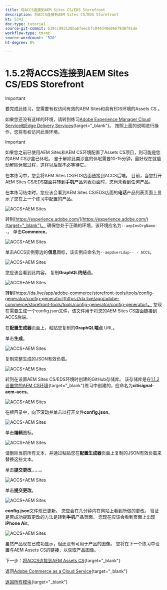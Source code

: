 ```yaml
---
title: 将ACCS连接到AEM Sites CS/EDS Storefront
description: 将ACCS连接到AEM Sites CS/EDS Storefront
kt: 5342
doc-type: tutorial
source-git-commit: b39cc993120ba6feecbfc044d40e066f9d8f91de
workflow-type: tm+mt
source-wordcount: '520'
ht-degree: 0%

---
```


# 1.5.2将ACCS连接到AEM Sites CS/EDS Storefront

>[!IMPORTANT]
>
>要完成此练习，您需要有权访问有效的AEM Sites和具有EDS环境的Assets CS 。
>
>如果您还没有这样的环境，请转到练习[Adobe Experience Manager Cloud Service和Edge Delivery Services](./../../../modules/asset-mgmt/module2.1/aemcs.md){target="_blank"}。 按照上面的说明进行操作，您将有权访问此类环境。

>[!IMPORTANT]
>
>如果您之前已使用AEM Sites和AEM CS环境配置了Assets CS项目，则可能是您的AEM CS沙盒已休眠。 鉴于解除此类沙盒的休眠需要10-15分钟，最好现在就启动解除休眠过程，这样以后就不必等待它。

在本练习中，您会将AEM Sites CS/EDS店面链接到ACCS后端。 目前，当您打开AEM Sites CS/EDS店面并转到&#x200B;**手机**&#x200B;产品列表页面时，您尚未看到任何产品。

在本练习结束时，您应该会看到AEM Sites CS/EDS店面的&#x200B;**电话**&#x200B;产品列表页面上显示了您在上一个练习中配置的产品。

![ACCS+AEM Sites](./images/accsaemsites0.png)

转到[https://experience.adobe.com/](https://experience.adobe.com/){target="_blank"}。 确保您处于正确的环境，该环境应名为`--aepImsOrgName--`。 单击&#x200B;**Commerce**。

![ACCS+AEM Sites](./images/accsaemsites1.png)

单击ACCS实例旁边的&#x200B;**信息**&#x200B;图标，该实例应命名为`--aepUserLdap-- - ACCS`。

![ACCS+AEM Sites](./images/accsaemsites2.png)

您应该会看到此内容。 复制&#x200B;**GraphQL终结点**。

![ACCS+AEM Sites](./images/accsaemsites3.png)

转到[https://da.live/app/adobe-commerce/storefront-tools/tools/config-generator/config-generator](https://da.live/app/adobe-commerce/storefront-tools/tools/config-generator/config-generator)。 您现在需要生成一个config.json文件，该文件用于将您的AEM Sites CS店面链接到ACCS后端。

在&#x200B;**配置生成器**&#x200B;页面上，粘贴您复制的&#x200B;**GraphQL端点** URL。

单击&#x200B;**生成**。

![ACCS+AEM Sites](./images/accsaemsites4.png)

复制完整生成的JSON有效负载。

![ACCS+AEM Sites](./images/accsaemsites5.png)

转到在设置AEM Sites CS/EDS环境时创建的GitHub存储库。 该存储库是在[1.1.2设置您的AEM CS环境](./../../../modules/asset-mgmt/module2.1/ex3.md){target="_blank"}练习中创建的，应命名为&#x200B;**citisignal-aem-accs**。

![ACCS+AEM Sites](./images/accsaemsites6.png)

在根目录中，向下滚动并单击以打开文件&#x200B;**config.json**。

![ACCS+AEM Sites](./images/accsaemsites7.png)

单击&#x200B;**编辑**&#x200B;图标。

![ACCS+AEM Sites](./images/accsaemsites8.png)

请删除当前所有文本，并通过粘贴您在&#x200B;**配置生成器**&#x200B;页面上复制的JSON有效负载来替换这些文本。

单击&#x200B;**提交更改……**。

![ACCS+AEM Sites](./images/accsaemsites9.png)

单击&#x200B;**提交更改**。

![ACCS+AEM Sites](./images/accsaemsites10.png)

**config.json**&#x200B;文件现已更新。 您应会在几分钟内在网站上看到所做的更改。 验证是否成功提取更改的方法是转到&#x200B;**手机**&#x200B;产品页面。 您现在应该会看到页面上出现&#x200B;**iPhone Air**。

![ACCS+AEM Sites](./images/accsaemsites11.png)

虽然产品现在已成功显示，但还没有可用于产品的图像。 您将在下一个练习中设置与AEM Assets CS的链接，以获取产品图像。

下一步：[将ACCS连接到AEM Assets CS](./ex3.md){target="_blank"}

返回[Adobe Commerce as a Cloud Service](./accs.md){target="_blank"}

[返回所有模块](./../../../overview.md){target="_blank"}
